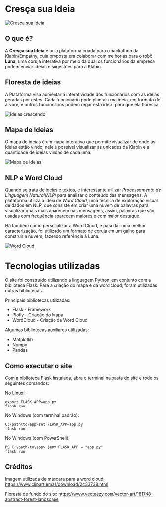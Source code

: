 # Cresça sua Ideia
![Cresça sua Ideia](https://i.ibb.co/4PLHzVP/cresca-ideia.png)

## O que é?
A **Cresça sua Ideia** é uma plataforma criada para o hackathon da Klabin/Empathy, cuja proposta era colaborar com melhorias para o robô **Luna**, uma coruja interativa por meio da qual os funcionários da empresa podem enviar ideias e sugestões para a Klabin.

## Floresta de ideias
A Plataforma visa aumentar a interatividade dos funcionários com as ideias geradas por estes. Cada funcionário pode plantar uma ideia, em formato de árvore, e outros funcionários podem regar esta ideia, para que ela floresça.

![Ideias crescendo](https://i.ibb.co/mbJBS9w/ideia-arvore.png)

## Mapa de ideias
O mapa de ideias é um mapa interativo que permite visualizar de onde as ideias estão vindo, nele é possível visualizar as unidades da Klabin e a quantidade de ideias vindas de cada uma.

![Mapa de ideias](https://i.ibb.co/KwMfF63/Screenshot-from-2020-09-25-09-54-14.png)

## NLP e Word Cloud
Quando se trata de ideias e textos, é interessante utilizar *Processamento de Linguagem Natural(NLP)* para analisar o conteúdo das mensagens. A plataforma utiliza a ideia de *Word Cloud*, uma técnica de exploração visual de dados em NLP, que consiste em criar uma nuvem de palavras para visualizar quais mais aparecem nas mensagens, assim, palavras que são usadas com frequência aparecem maiores e com maior destaque.

Há também como personalizar a Word Cloud, e para dar uma melhor caracterização, foi utilizado um formato de coruja em um galho para construir a nuvem, fazendo referência à Luna.

![Word Cloud](https://i.ibb.co/nQcjgsm/Screenshot-from-2020-09-25-10-05-08.png)


# Tecnologias utilizadas
O site foi construído utilizando a linguagem Python, em conjunto com a biblioteca Flask. Para a criação do mapa e da word cloud, foram utilizadas outras bibliotecas.

Principais bibliotecas utilizadas:
* Flask - Framework
* Plotly - Criação do Mapa
* WordCloud - Criação da Word Cloud

Algumas bibliotecas auxiliares utilizadas:
* Matplotlib
* Numpy
* Pandas

## Como executar o site
Com a biblioteca Flask instalada, abra o terminal na pasta do site e rode os seguintes comandos:

No Linux:
```
export FLASK_APP=app.py
flask run
```

No Windows (com terminal padrão):
```
C:\path\to\app>set FLASK_APP=app.py
flask run
```

No Windows (com PowerShell):
```
PS C:\path\to\app> $env:FLASK_APP = "app.py"
flask run
```

## Créditos
Imagem utilizada de máscara para a word cloud: https://www.clipart.email/download/2433738.html

Floresta de fundo do site: https://www.vecteezy.com/vector-art/181748-abstract-forest-landscape





